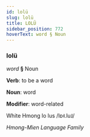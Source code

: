```yaml
---
id: lolü
slug: lolü
title: LOLÜ
sidebar_position: 772
hoverText: word § Noun
---
```


### lolü

*word* **§** Noun

**Verb**: to be a word

**Noun**: word

**Modifier**: word-related

White Hmong lo lus /lɒ˧.lu˩/

*Hmong-Mien Language Family*